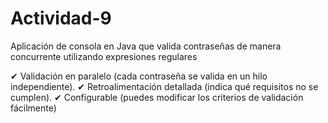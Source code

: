 # Actividad-9


Aplicación de consola en Java que valida contraseñas de manera concurrente utilizando expresiones regulares 

✔ Validación en paralelo (cada contraseña se valida en un hilo independiente).
✔ Retroalimentación detallada (indica qué requisitos no se cumplen).
✔ Configurable (puedes modificar los criterios de validación fácilmente)
